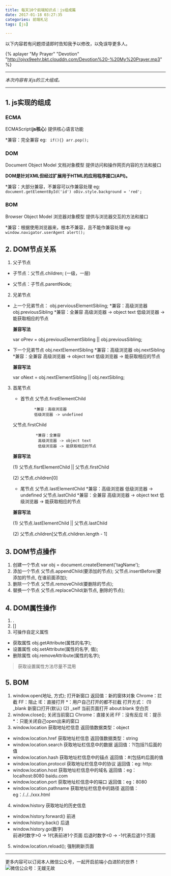 ```yaml
---
title: 每天10个前端知识点：js组成篇
date: 2017-01-18 03:27:35
categories: 前端札记
tags: [js]

---
```


以下内容若有问题烦请即时告知我予以修改，以免误导更多人。

{% aplayer "My Prayer" "Devotion" "http://ojvx9eehr.bkt.clouddn.com/Devotion%20-%20My%20Prayer.mp3" %}


---
*本次内容有关js的三大组成。*


---

## 1. js实现的组成

### ECMA
ECMAScript(**js核心**) 提供核心语言功能

*兼容：完全兼容
eg:
` if(){}
arr.pop();`


<!-- more -->

### DOM
Document Object Model  文档对象模型  提供访问和操作网页内容的方法和接口

**DOM是针对XML但经过扩展用于HTML的应用程序接口(API)。**

*兼容：大部分兼容，不兼容可以作兼容处理
eg:
`document.getElementById('id')
 oDiv.style.background = 'red';`
### BOM
Browser Object Model  浏览器对象模型  提供与浏览器交互的方法和接口

*兼容：根据使用浏览器来，根本不兼容，且不能作兼容处理
eg:
`window.navigator.userAgent
 alert();`

## 2. DOM节点关系
1. 父子节点

- 子节点：父节点.children;	(一级，一层)

- 父节点：子节点.parentNode;

2. 兄弟节点

 - 上一个兄弟节点：
      obj.perviousElementSibling;
            *兼容：高级浏览器
      obj.previousSibling
            *兼容：全兼容
            高级浏览器 -> object text
            低级浏览器 -> 能获取相应的节点

	**兼容写法**

	var oPrev = obj.previousElementSibling || obj.previousSibling;
 - 下一个兄弟节点
       obj.nextElementSibling
             *兼容：高级浏览器
      obj.nextSibling
             *兼容：全兼容
              高级浏览器 -> object text
              低级浏览器 -> 能获取相应的节点

	**兼容写法**

	var oNext = obj.nextElementSibling || obj.nextSibling;

3. 首尾节点

    - 首节点
        父节点.firstElementChild

				*兼容：高级浏览器
				低级浏览器 -> undefined

	 父节点.firstChild

		         *兼容：全兼容
                  高级浏览器 -> object text
                  低级浏览器 -> 能获取相应的节点

	**兼容写法**

	(1) 父节点.fisrtElementChild || 父节点.firstChild

	(2) 父节点.children[0]

    - 尾节点
         父节点.lastElementChild
                    *兼容：高级浏览器
                     低级浏览器 -> undefined
         父节点.lastChild
                    *兼容：全兼容
                     高级浏览器 -> object text
                     低级浏览器 -> 能获取相应的节点

	**兼容写法**

	(1) 父节点.lastElementChild || 父节点.lastChild

	(2) 父节点.children[父节点.children.length - 1]

## 3. DOM节点操作
1. 创建一个节点
	var obj = document.createElement('tagName');
2. 添加一个节点
	父节点.appendChild(要添加的节点);
	父节点.insertBefore(要添加的节点, 在谁前面添加);
3. 删除一个节点
	父节点.removeChild(要删除的节点);
4. 替换一个节点
	父节点.replaceChild(新节点, 删除的节点);

## 4. DOM属性操作
1. .
2. []
3. 可操作自定义属性
  - 获取属性 obj.getAttribute(属性的名字);
  - 设置属性 obj.setAttribute(属性的名字, 值);
  - 删除属性 obj.removeAttribute(属性的名字);

> 获取设置属性方法尽量不混用

## 5. BOM
1. window.open(地址, 方式);	 打开新窗口
	返回值：新的窗体对象
		Chrome：拦截
		FF：阻止
		IE：直接打开
		*：用户自己打开的都不拦截
	打开方式：
		(1) _blank 新窗口打开(默认)
		(2) _self  当前页面打开
	about:blank  空白页
2. window.close();			关闭当前窗口
		Chrome：直接关闭
		FF：没有反应
		IE：提示
		*：只能关闭自己open出来的窗口
3. window.location  		获取地址栏信息
	返回值数据类型：object
  - window.location.href    	获取地址栏信息
	返回值数据类型：string
  - window.location.search  	获取地址栏信息中的数据
	返回值：?(包括?)后面的值
  - window.location.hash    	获取地址栏信息中的锚点
	返回值：#(包括#)后面的值
  - window.location.protocol 	获取地址栏信息中的协议
	返回值：eg: http:
  - window.location.host      获取地址栏信息中的域名
	返回值：eg：localhost:8080  baidu.com
  - window.location.port      获取地址栏信息中的端口
	返回值：eg：8080
   - window.location.pathname  获取地址栏信息中的路径
	返回值：eg：/../../xxx.html
4. window.history           获取地址的历史信息
 - window.history.forward()  前进
  - window.history.back()     后退
  - window.history.go(数字)	
  前进时数字>0  ->  1代表前进1个页面
  后退时数字<0  ->  -1代表后退1个页面
5. window.location.reload();  强制刷新页面



---
更多内容可以订阅本人微信公众号，一起开启前端小白进阶的世界！
![微信公众号：无媛无故](http://upload-images.jianshu.io/upload_images/2125655-f7a4736d8601eb14.jpg?imageMogr2/auto-orient/strip%7CimageView2/2/w/1240)